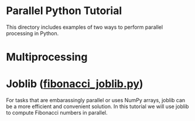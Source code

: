 # Parallel Python Tutorial
This directory includes examples of two ways to perform parallel processing in Python.

# Multiprocessing

# Joblib ([fibonacci_joblib.py](./fibonacci_joblib.py))
For tasks that are embarassingly parallel or uses NumPy arrays, joblib can be a more efficient and convenient solution. In this tutorial we will use joblib to compute Fibonacci numbers in parallel.